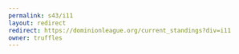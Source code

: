 ```yaml
---
permalink: s43/i11
layout: redirect
redirect: https://dominionleague.org/current_standings?div=i11
owner: truffles
---
```

